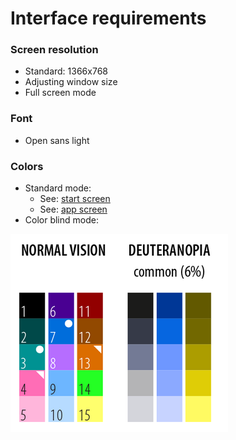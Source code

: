 # Interface requirements

### Screen resolution

* Standard: 1366x768
* Adjusting window size
* Full screen mode

### Font

* Open sans light

### Colors

* Standard mode:
  * See: [start screen](https://mubbo.gitbook.io/project/~/edit/drafts/-LaHk04JOb-2JBuAqFOl/v/doc/interface-requirements/start-screen)
  * See: [app screen](https://mubbo.gitbook.io/project/~/edit/drafts/-LaHk04JOb-2JBuAqFOl/v/doc/interface-requirements/app-screen)
* Color blind mode:

![](../.gitbook/assets/screenshot-from-2019-03-18-23-21-32.png)

